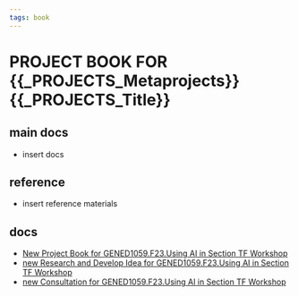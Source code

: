 ```yaml
---
tags: book
---
```


PROJECT BOOK FOR {{_PROJECTS_Metaprojects}} {{_PROJECTS_Title}}
===

main docs
---

- insert docs

reference
---

- insert reference materials
 

docs
---
- [New Project Book for GENED1059.F23.Using AI in Section TF Workshop](https://hackmd.io/MtAV_o7BSUWYOL2zR2onQQ)
- [new Research and Develop Idea for GENED1059.F23.Using AI in Section TF Workshop](https://hackmd.io/IBSZ_VisR-WazO2QFHESTQ)
- [new Consultation for GENED1059.F23.Using AI in Section TF Workshop](https://hackmd.io/uOzcqZ5HRGKr2o9Qsd_KDQ)
